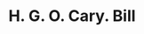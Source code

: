 ---
doi: 10.7916/D8FF54GC
date_other: '1876'
date_other_textual: '1876'
form: printed ephemera
genre:
- Invoices
name:
- H. G. O. Cary
object_in_context_url: https://biggert.cul.columbia.edu/items/view/ave_biggert_01345
subject_hierarchical_geographic:
- Zanesville, Ohio, United States
subject_name:
- H. G. O. Cary
title: H. G. O. Cary. Bill
sort_title: H. G. O. Cary. Bill
call_number: ave_biggert_01345
coordinates:
- 39.94611111111111,-82.01222222222222
pid: ave_biggert_01345
identifiers: ave_biggert_01345
thumbnail: https://derivativo-3.library.columbia.edu/iiif/2/ldpd:343221/full/!256,256/0/native.jpg
permalink: "/items/ave_biggert_01345/"
layout: iiif-image-page
---